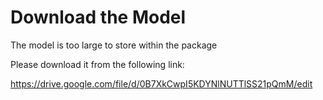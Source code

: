 # Download the Model
The model is too large to store within the package

Please download it from the following link:

https://drive.google.com/file/d/0B7XkCwpI5KDYNlNUTTlSS21pQmM/edit